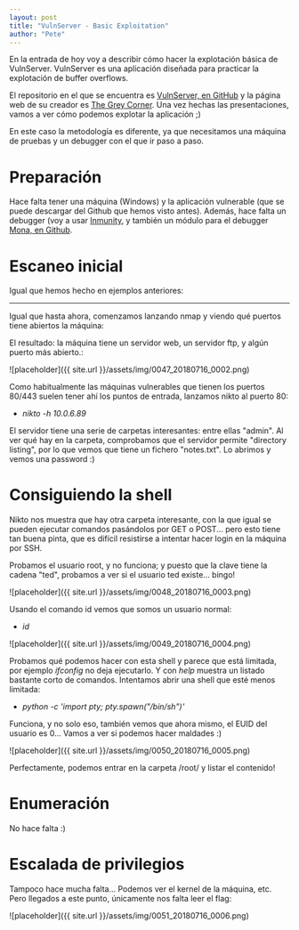 ```yaml
---
layout: post
title: "VulnServer - Basic Exploitation"
author: "Pete"
---
```


En la entrada de hoy voy a describir cómo hacer la explotación básica de VulnServer. VulnServer es una aplicación diseñada para practicar la explotación de buffer overflows.

El repositorio en el que se encuentra es [VulnServer, en GitHub](https://github.com/stephenbradshaw/vulnserver) y la página web de su creador es [The Grey Corner](http://www.thegreycorner.com/). Una vez hechas las presentaciones, vamos a ver cómo podemos explotar la aplicación ;)

En este caso la metodología es diferente, ya que necesitamos una máquina de pruebas y un debugger con el que ir paso a paso. 

# Preparación

Hace falta tener una máquina (Windows) y la aplicación vulnerable (que se puede descargar del Github que hemos visto antes). Además, hace falta un debugger (voy a usar [Inmunity](https://www.immunityinc.com/products/debugger/), y también un módulo para el debugger [Mona, en Github](https://github.com/corelan/mona).

# Escaneo inicial

Igual que hemos hecho en ejemplos anteriores:


--- 

Igual que hasta ahora, comenzamos lanzando nmap y viendo qué puertos tiene abiertos la máquina:

El resultado: la máquina tiene un servidor web, un servidor ftp, y algún puerto más abierto.:

![placeholder]({{ site.url }}/assets/img/0047_20180716_0002.png)

Como habitualmente las máquinas vulnerables que tienen los puertos 80/443 suelen tener ahí los puntos de entrada, lanzamos nikto al puerto 80:

* _nikto -h 10.0.6.89_

El servidor tiene una serie de carpetas interesantes: entre ellas "admin". Al ver qué hay en la carpeta, comprobamos que el servidor permite "directory listing", por lo que vemos que tiene un fichero "notes.txt". Lo abrimos y vemos una password :)

# Consiguiendo la shell

Nikto nos muestra que hay otra carpeta interesante, con la que igual se pueden ejecutar comandos pasándolos por GET o POST... pero esto tiene tan buena pinta, que es difícil resistirse a intentar hacer login en la máquina por SSH.

Probamos el usuario root, y no funciona; y puesto que la clave tiene la cadena "ted", probamos a ver si el usuario ted existe... bingo!

![placeholder]({{ site.url }}/assets/img/0048_20180716_0003.png)

Usando el comando id vemos que somos un usuario normal:

* _id_

![placeholder]({{ site.url }}/assets/img/0049_20180716_0004.png)

Probamos qué podemos hacer con esta shell y parece que está limitada, por ejemplo _ifconfig_ no deja ejecutarlo. Y con _help_ muestra un listado bastante corto de comandos. Intentamos abrir una shell que esté menos limitada:

* _python -c 'import pty; pty.spawn("/bin/sh")'_

Funciona, y no solo eso, también vemos que ahora mismo, el EUID del usuario es 0... Vamos a ver si podemos hacer maldades :)

![placeholder]({{ site.url }}/assets/img/0050_20180716_0005.png)

Perfectamente, podemos entrar en la carpeta /root/ y listar el contenido!

# Enumeración

No hace falta :) 

# Escalada de privilegios

Tampoco hace mucha falta... Podemos ver el kernel de la máquina, etc. Pero llegados a este punto, únicamente nos falta leer el flag:

![placeholder]({{ site.url }}/assets/img/0051_20180716_0006.png)
